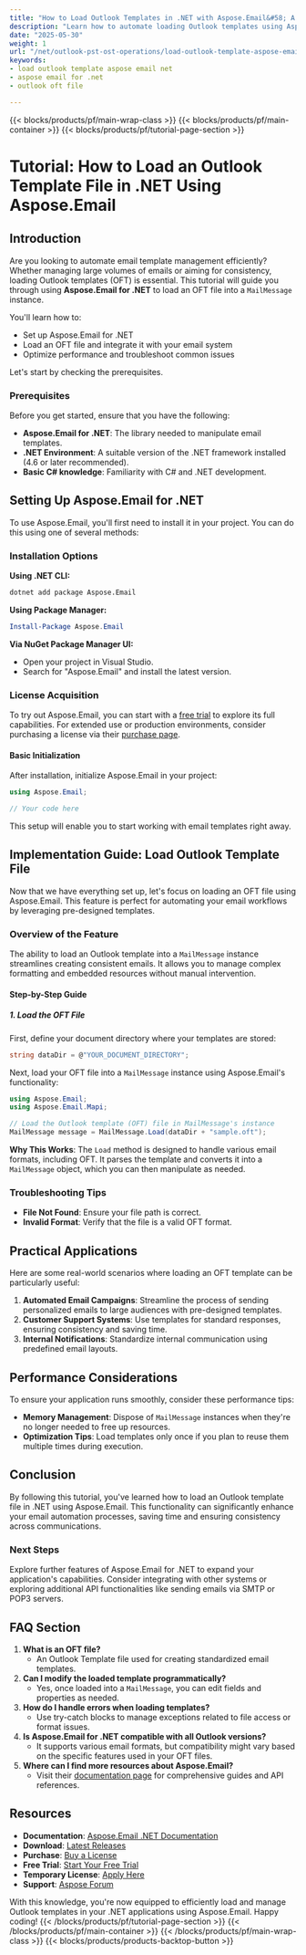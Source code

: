```yaml
---
title: "How to Load Outlook Templates in .NET with Aspose.Email&#58; A Comprehensive Guide"
description: "Learn how to automate loading Outlook templates using Aspose.Email for .NET. This guide covers setup, implementation, and troubleshooting."
date: "2025-05-30"
weight: 1
url: "/net/outlook-pst-ost-operations/load-outlook-template-aspose-email-net/"
keywords:
- load outlook template aspose email net
- aspose email for .net
- outlook oft file

---
```


{{< blocks/products/pf/main-wrap-class >}}
{{< blocks/products/pf/main-container >}}
{{< blocks/products/pf/tutorial-page-section >}}
# Tutorial: How to Load an Outlook Template File in .NET Using Aspose.Email

## Introduction

Are you looking to automate email template management efficiently? Whether managing large volumes of emails or aiming for consistency, loading Outlook templates (OFT) is essential. This tutorial will guide you through using **Aspose.Email for .NET** to load an OFT file into a `MailMessage` instance.

You'll learn how to:
- Set up Aspose.Email for .NET
- Load an OFT file and integrate it with your email system
- Optimize performance and troubleshoot common issues

Let's start by checking the prerequisites.

### Prerequisites

Before you get started, ensure that you have the following:
- **Aspose.Email for .NET**: The library needed to manipulate email templates.
- **.NET Environment**: A suitable version of the .NET framework installed (4.6 or later recommended).
- **Basic C# knowledge**: Familiarity with C# and .NET development.

## Setting Up Aspose.Email for .NET

To use Aspose.Email, you'll first need to install it in your project. You can do this using one of several methods:

### Installation Options

**Using .NET CLI:**
```bash
dotnet add package Aspose.Email
```

**Using Package Manager:**
```powershell
Install-Package Aspose.Email
```

**Via NuGet Package Manager UI:**
- Open your project in Visual Studio.
- Search for "Aspose.Email" and install the latest version.

### License Acquisition

To try out Aspose.Email, you can start with a [free trial](https://releases.aspose.com/email/net/) to explore its full capabilities. For extended use or production environments, consider purchasing a license via their [purchase page](https://purchase.aspose.com/buy).

#### Basic Initialization

After installation, initialize Aspose.Email in your project:

```csharp
using Aspose.Email;

// Your code here
```

This setup will enable you to start working with email templates right away.

## Implementation Guide: Load Outlook Template File

Now that we have everything set up, let's focus on loading an OFT file using Aspose.Email. This feature is perfect for automating your email workflows by leveraging pre-designed templates.

### Overview of the Feature

The ability to load an Outlook template into a `MailMessage` instance streamlines creating consistent emails. It allows you to manage complex formatting and embedded resources without manual intervention.

#### Step-by-Step Guide

##### **1. Load the OFT File**

First, define your document directory where your templates are stored:

```csharp
string dataDir = @"YOUR_DOCUMENT_DIRECTORY";
```

Next, load your OFT file into a `MailMessage` instance using Aspose.Email's functionality:

```csharp
using Aspose.Email;
using Aspose.Email.Mapi;

// Load the Outlook template (OFT) file in MailMessage's instance
MailMessage message = MailMessage.Load(dataDir + "sample.oft");
```

**Why This Works**: The `Load` method is designed to handle various email formats, including OFT. It parses the template and converts it into a `MailMessage` object, which you can then manipulate as needed.

### Troubleshooting Tips

- **File Not Found**: Ensure your file path is correct.
- **Invalid Format**: Verify that the file is a valid OFT format.

## Practical Applications

Here are some real-world scenarios where loading an OFT template can be particularly useful:

1. **Automated Email Campaigns**: Streamline the process of sending personalized emails to large audiences with pre-designed templates.
2. **Customer Support Systems**: Use templates for standard responses, ensuring consistency and saving time.
3. **Internal Notifications**: Standardize internal communication using predefined email layouts.

## Performance Considerations

To ensure your application runs smoothly, consider these performance tips:

- **Memory Management**: Dispose of `MailMessage` instances when they're no longer needed to free up resources.
- **Optimization Tips**: Load templates only once if you plan to reuse them multiple times during execution.

## Conclusion

By following this tutorial, you've learned how to load an Outlook template file in .NET using Aspose.Email. This functionality can significantly enhance your email automation processes, saving time and ensuring consistency across communications.

### Next Steps

Explore further features of Aspose.Email for .NET to expand your application's capabilities. Consider integrating with other systems or exploring additional API functionalities like sending emails via SMTP or POP3 servers.

## FAQ Section

1. **What is an OFT file?**
   - An Outlook Template file used for creating standardized email templates.
2. **Can I modify the loaded template programmatically?**
   - Yes, once loaded into a `MailMessage`, you can edit fields and properties as needed.
3. **How do I handle errors when loading templates?**
   - Use try-catch blocks to manage exceptions related to file access or format issues.
4. **Is Aspose.Email for .NET compatible with all Outlook versions?**
   - It supports various email formats, but compatibility might vary based on the specific features used in your OFT files.
5. **Where can I find more resources about Aspose.Email?**
   - Visit their [documentation page](https://reference.aspose.com/email/net/) for comprehensive guides and API references.

## Resources

- **Documentation**: [Aspose.Email .NET Documentation](https://reference.aspose.com/email/net/)
- **Download**: [Latest Releases](https://releases.aspose.com/email/net/)
- **Purchase**: [Buy a License](https://purchase.aspose.com/buy)
- **Free Trial**: [Start Your Free Trial](https://releases.aspose.com/email/net/)
- **Temporary License**: [Apply Here](https://purchase.aspose.com/temporary-license/)
- **Support**: [Aspose Forum](https://forum.aspose.com/c/email/10)

With this knowledge, you're now equipped to efficiently load and manage Outlook templates in your .NET applications using Aspose.Email. Happy coding!
{{< /blocks/products/pf/tutorial-page-section >}}
{{< /blocks/products/pf/main-container >}}
{{< /blocks/products/pf/main-wrap-class >}}
{{< blocks/products/products-backtop-button >}}